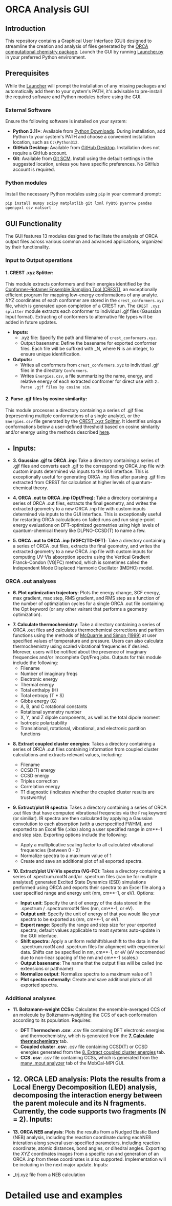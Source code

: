 # ORCA Analysis GUI

## Introduction
This repository contains a Graphical User Interface (GUI) designed to streamline the creation and analysis of files generated by the [ORCA computational chemistry package](https://orcaforum.kofo.mpg.de/app.php/portal). Launch the GUI by running [Launcher.py](/GUI/Launcher.py) in your preferred Python environment. 

## Prerequisites
While the [Launcher](/GUI/Launcher.py) will prompt the installation of any missing packages and automatically add them to your system's PATH, it's advisable to pre-install the required software and Python modules before using the GUI.

### External Software
Ensure the following software is installed on your system:

- **Python 3.11+**: Available from [Python Downloads](https://www.python.org/downloads/). During installation, add Python to your system's PATH and choose a convenient installation location, such as `C:\Python312`.
- **GitHub Desktop**: Available from [GitHub Desktop](https://desktop.github.com/). Installation does not require a GitHub account.
- **Git**: Available from [Git SCM](https://git-scm.com/). Install using the default settings in the suggested location, unless you have specific preferences. No GitHub account is required.

### Python modules
Install the necessary Python modules using `pip` in your command prompt:

```console
pip install numpy scipy matplotlib git lxml PyQt6 pyarrow pandas openpyxl csv natsort
```

## GUI Functionality
The GUI features 13 modules designed to facilitate the analysis of ORCA output files across various common and advanced applications, organized by their functionality.

### Input to Output operations

#### 1. CREST .xyz Splitter:
This module extracts conformers and their energies identified by the [Conformer–Rotamer Ensemble Sampling Tool (CREST)](https://crest-lab.github.io/crest-docs/), an exceptionally efficient program for mapping low-energy conformations of any analyte. *XYZ* coordinates of each conformer are stored in the `crest_conformers.xyz` file, which is generated upon completion of a CREST run. The `CREST .xyz splitter` module extracts each conformer to individual .gjf files (Gaussian Input format). Extracting of conformers to alternative file types will be added in future updates. 

- **Inputs:**
    - .xyz file: Specify the path and filename of `crest_conformers.xyz`. 
    - Output basename: Define the basename for exported conformer files. Each file will be suffixed with _N, where N is an integer, to ensure unique identification.
- **Outputs:**
    - Writes all conformers from `crest_conformers.xyz` to individual .gjf files in the directory `Conformers`. 
    - Writes `Energies.csv`, a file summarizing the name, energy, and relative energy of each extracted confromer for direct use with `2. Parse .gjf files by cosine sim`.

#### 2. Parse .gjf files by cosine similarity:
This module processes a directory containing a series of .gjf files (representing multiple conformations of a single analyte), or the `Energies.csv` file generated by the [CREST .xyz Splitter](#1-crest-xyz-splitter). It identifies unique conformations below a user-defined threshold based on cosine similarity and/or energy using the methods described [here](https://www.frontiersin.org/articles/10.3389/fchem.2019.00519/full).

- **Inputs:**
    -

- **3. Gaussian .gjf to ORCA .inp**: Take a directory containing a series of .gjf files and converts each .gjf to the corresponding ORCA .inp file with custom inputs determined via inputs to the GUI interface. This is exceptionally useful for generating ORCA .inp files after parsing .gjf files extracted from CREST for calculation at higher levels of quantum-chemical theory.

- **4. ORCA .out to ORCA .inp (Opt/Freq)**: Take a directory containing a series of ORCA .out files, extracts the final geometry, and writes the extracted geometry to a new ORCA .inp file with custom inputs determined via inputs to the GUI interface. This is exceptionally useful for restarting ORCA calculations on failed runs and run single-point energy evaluations on DFT-optimized geometries using high levels of quantum-chemical theory like DLPNO-CCSD(T) to name a few. 

- **5. ORCA .out to ORCA .inp (VGFC/TD-DFT)**: Take a directory containing a series of ORCA .out files, extracts the final geometry, and writes the extracted geometry to a new ORCA .inp file with custom inputs for computing UV-Vis absorption spectra using the Vertical Gradient Franck-Condon (VG|FC) method, which is sometimes called the Independent Mode Displaced Harmonic Oscillator (IMDHO) model. 

### ORCA .out analyses

- **6. Plot optimization trajectory**: Plots the energy change, SCF energy, max gradient, max step, RMS gradient, and RMS step as a function of the number of optimziation cycles for a single ORCA .out file containing the Opt keyword (or any other vairant that performs a geometry optimization).

<a name="calculate-thermochemistry"></a>
- **7. Calculate thermochemistry**: Take a directory containing a series of ORCA .out files and calculates thermochemical corrections and parition functions using the methods of [McQuarrie and Simon (1999)](https://gaussian.com/wp-content/uploads/dl/thermo.pdf) at user specified values of temperature and pressure. Users can also calculate thermochemistry using scaled vibrational frequencies if desired. Morever, users will be notified about the presence of imaginary frequencies and/or imcomplete Opt/Freq jobs. Outputs for this module include the following:
    - Filename
    - Number of imaginary freqs
    - Electronic energy
    - Thermal energy
    - Total enthalpy (H)
    - Total entropy (T * S)
    - Gibbs energy (G) 
    - A, B, and C rotational constants
    - Rotational symmetry number
    - X, Y, and Z dipole components, as well as the total dipole moment
    - Isotropic polarizability
    - Translational, rotational, vibrational, and electronic partition functions 

<a name="extract-coupled-cluster"></a>
- **8. Extract coupled cluster energies**: Takes a directory containing a series of ORCA .out files containing information from coupled cluster calculations and extracts relevant values, including:
    - Filename
    - CCSD(T) energy
    - CCSD energy
    - Triples correction
    - Correlation energy
    - T1 diagnostic (indicates whether the coupled cluster results are trustworthy)

- **9. Extract/plot IR spectra**: Takes a directory containing a series of ORCA .out files that have computed vibrational freqencies via the `Freq` keyword (or similiar). IR spectra are then calculated by applying a Gaussian convolution to each absorption (with a userspecified FWHM), and exported to an Excel file (.xlsx) along a user specified range in cm**-1 and step size. Exporting options include the following:
    - Apply a multiplicative scaling factor to all calculated vibrational frequencies (between 0 - 2)
    - Normalize spectra to a maximum value of 1
    - Create and save an additional plot of all exported spectra.

- **10. Extract/plot UV-Vis spectra (VG-FC)**: Takes a directory containing a series of .spectrum.rootN and/or .spectrum files (can be for multiple analytes!) generated Excited State Dynamics (ESD) simulations performed using ORCA and exports their spectra to an Excel file along a user specified range and energy unit (nm, cm**-1, or eV). Options:
    - **Input unit**: Specify the unit of energy of the data stored in the .spectrum / .spectrumrootN files (nm, cm**-1, or eV).
    - **Output unit**: Specify the unit of energy of that you would like your spectra to be exported as (nm, cm**-1, or eV).
    - **Export range**: Specify the range and step size for your exported spectra; default values applicable to most systems auto-update in the GUI interface. 
    - **Shift spectra**: Apply a uniform redshift/blueshift to the data in the .spectrum.rootN and .spectrum files for alignment with experimental data. Shifts can be specified in nm, cm**-1, or eV (eV reccomended due to non-liear spacing of the nm and cm**-1 scales.)
    - **Output basename**: The name that the output files will be called (no extensions or pathname)
    - **Normalize output**: Normalize spectra to a maximum value of 1
    - **Plot spectra externally**: Create and save additional plots of all exported spectra.     

### Additional analyses

- **11. Boltzmann-weight CCSs**: Calculates the ensemble-averaged CCS of an molecule by Boltzmann-weighting the CCS of each conformation according to its population. Requires:
    - **DFT Thermochem .csv**: .csv file containing DFT electronic energies and thermochemistry, which is generated from the [**7. Calculate thermochemistry**](#calculate-thermochemistry) tab. 
    - **Coupled cluster .csv**: .csv file containing CCSD(T) or CCSD energies generated from the [8. Extract coupled cluster energies](#extract-coupled-cluster) tab.
    - **CCS .csv**: .csv file containing CCSs, which is generated from the [many .mout analyzer](https://github.com/HopkinsLaboratory/MobCal-MPI) tab of the MobCal-MPI GUI.

- **12. ORCA LED analysis**: Plots the results from a Local Energy Decomposition (LED) analysis, decomposing the interaction energy between the parent molecule and its N fragments. Currently, the code supports two fragments (N = 2). Inputs:
    - 

- **13. ORCA NEB analysis**: Plots the results from a Nudged Elastic Band (NEB) analysis, including the reaction coordinate during eachNEB interation along several user-specified parameters, including reaction coordinate, atomic distances, bond angles, or dihedral angles. Exporting the *XYZ* coordinates images from a specific run and generation of an ORCA .inp from these coordinates is also supported. Implementation will be including in the next major update. Inputs:
- _trj.xyz file from a NEB calculation 

# Detailed use and examples
 

